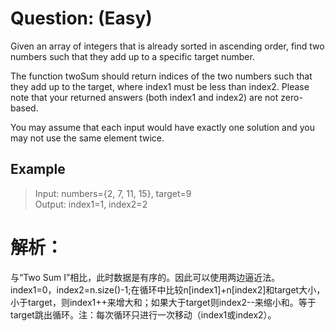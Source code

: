 # Question: (Easy)

Given an array of integers that is already sorted in ascending order, find two numbers such that they add up to a specific target number.

The function twoSum should return indices of the two numbers such that they add up to the target, where index1 must be less than index2. Please note that your returned answers (both index1 and index2) are not zero-based.

You may assume that each input would have exactly one solution and you may not use the same element twice.

## Example
>
>Input: numbers={2, 7, 11, 15}, target=9  <br>
>Output: index1=1, index2=2				<br>

# 解析：

与“Two Sum I”相比，此时数据是有序的。因此可以使用两边逼近法。index1=0，index2=n.size()-1;在循环中比较n[index1]+n[index2]和target大小，小于target，则index1++来增大和；如果大于target则index2--来缩小和。等于target跳出循环。注：每次循环只进行一次移动（index1或index2）。